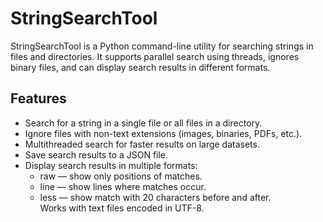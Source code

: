 # StringSearchTool  
StringSearchTool is a Python command-line utility for searching strings in files and directories. It supports parallel search using threads, ignores binary files, and can display search results in different formats.

## Features
* Search for a string in a single file or all files in a directory.  
* Ignore files with non-text extensions (images, binaries, PDFs, etc.).  
* Multithreaded search for faster results on large datasets.  
* Save search results to a JSON file.  
* Display search results in multiple formats:  
  * raw — show only positions of matches.  
  * line — show lines where matches occur.  
  * less — show match with 20 characters before and after.  
Works with text files encoded in UTF-8.  
